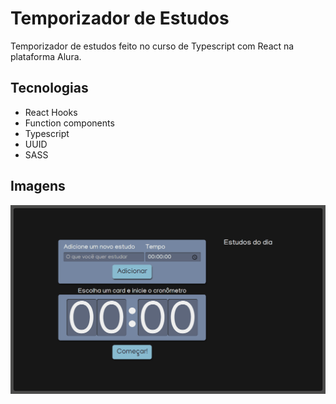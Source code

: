 <h1>Temporizador de Estudos</h1>
<p>Temporizador de estudos feito no curso de Typescript com React na plataforma Alura.</p>

<h2>Tecnologias </h2>

* React Hooks
* Function components
* Typescript
* UUID
* SASS

 <h2>Imagens</h2>
 
 ![portfolio](https://github.com/EnzoNoda/Studies-timer/blob/main/studies.gif)
 


